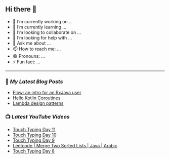 ## Hi there 👋

- 🔭 I’m currently working on ...
- 🌱 I’m currently learning ...
- 👯 I’m looking to collaborate on ...
- 🤔 I’m looking for help with ...
- 💬 Ask me about ...
- 📫 How to reach me: ...
- 😄 Pronouns: ...
- ⚡ Fun fact: ...

---

### 📕 *My Latest Blog Posts*
<!-- BLOG-POST-LIST:START -->
- [Flow: an intro for an RxJava user](https://medium.com/swlh/flow-an-intro-for-an-rxjava-user-1b5b6eb21790?source=rss-865ef9ea000d------2)
- [Hello Kotlin Coroutines](https://medium.com/swlh/hello-kotlin-coroutines-4e40cb9a106c?source=rss-865ef9ea000d------2)
- [Lambda design patterns](https://blog.usejournal.com/lambda-design-patterns-d031451fccb1?source=rss-865ef9ea000d------2)
<!-- BLOG-POST-LIST:END -->

### 📺 *Latest YouTube Videos*
<!-- YOUTUBE:START -->
- [Touch Typing Day 11](https://www.youtube.com/watch?v=6zrDacXRves)
- [Touch Typing Day 10](https://www.youtube.com/watch?v=Jtyc3PyyITU)
- [Touch Typing Day 9](https://www.youtube.com/watch?v=5iMLPC9Sadg)
- [Leetcode | Merge Two Sorted Lists | Java | Arabic](https://www.youtube.com/watch?v=eNp9dhLULDI)
- [Touch Typing Day 8](https://www.youtube.com/watch?v=F_vVDnrPfFw)
<!-- YOUTUBE:END -->
